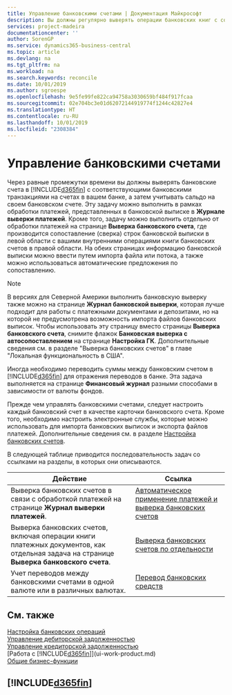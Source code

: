 ```yaml
---
title: Управление банковскими счетами | Документация Майкрософт
description: Вы должны регулярно выверять операции банковских книг с соответствующими банковскими транзакциями на банковских счетах.
services: project-madeira
documentationcenter: ''
author: SorenGP
ms.service: dynamics365-business-central
ms.topic: article
ms.devlang: na
ms.tgt_pltfrm: na
ms.workload: na
ms.search.keywords: reconcile
ms.date: 10/01/2019
ms.author: sgroespe
ms.openlocfilehash: 9e5fe99fe822ca94758a3030659bf484f917fcaa
ms.sourcegitcommit: 02e704bc3e01d62072144919774f1244c42827e4
ms.translationtype: HT
ms.contentlocale: ru-RU
ms.lasthandoff: 10/01/2019
ms.locfileid: "2308384"
---
```

# <a name="managing-bank-accounts"></a>Управление банковскими счетами
Через равные промежутки времени вы должны выверять банковские счета в [!INCLUDE[d365fin](includes/d365fin_md.md)] с соответствующими банковскими транзакциями на счетах в вашем банке, а затем учитывать сальдо на своем банковском счете. Эту задачу можно выполнить в рамках обработки платежей, представленных в банковской выписке в **Журнале выверки платежей**. Кроме того, задачу можно выполнить отдельно от обработки платежей на странице **Выверка банковского счета**, где производится сопоставление (сверка) строк банковской выписки в левой области с вашими внутренними операциями книги банковских счетов в правой области. На обеих страницах информацию банковской выписки можно ввести путем импорта файла или потока, а также можно использоваться автоматические предложения по сопоставлению.

> [!NOTE]  
> В версиях для Северной Америки выполнить банковскую выверку также можно на странице **Журнал банковской выверки**, которая лучше подходит для работы с платежными документами и депозитами, но на которой не предусмотрена возможность импорта файлов банковских выписок. Чтобы использовать эту страницу вместо страницы **Выверка банковского счета**, снимите флажок **Банковская выверка с автосопоставлением** на странице **Настройка ГК**. Дополнительные сведения см. в разделе "Выверка банковских счетов" в главе "Локальная функциональность в США".

Иногда необходимо переводить суммы между банковским счетом в [!INCLUDE[d365fin](includes/d365fin_md.md)] для отражения переводов в банке. Эта задача выполняется на странице **Финансовый журнал** разными способами в зависимости от валюты фондов.

Прежде чем управлять банковскими счетами, следует настроить каждый банковский счет в качестве карточки банковского счета. Кроме того, необходимо настроить электронные службы, которые можно использовать для импорта банковских выписок и экспорта файлов платежей. Дополнительные сведения см. в разделе [Настройка банковских счетов](bank-setup-banking.md).

В следующей таблице приводится последовательность задач со ссылками на разделы, в которых они описываются.

| Действие | Ссылка |
| --- | --- |
| Выверка банковских счетов в связи с обработкой платежей на странице **Журнал выверки платежей**. |[Автоматическое применение платежей и выверка банковских счетов](receivables-apply-payments-auto-reconcile-bank-accounts.md) |
| Выверка банковских счетов, включая операции книги платежных документов, как отдельная задача на странице **Выверка банковского счета**. |[Выверка банковских счетов по отдельности](bank-how-reconcile-bank-accounts-separately.md) |
| Учет переводов между банковскими счетами в одной валюте или в различных валютах. |[Перевод банковских средств](bank-how-transfer-bank-funds.md) |

## <a name="see-also"></a>См. также
[Настройка банковских операций](bank-setup-banking.md)  
[Управление дебиторской задолженностью](receivables-manage-receivables.md)  
[Управление кредиторской задолженностью](payables-manage-payables.md)    
[Работа с [!INCLUDE[d365fin](includes/d365fin_md.md)]](ui-work-product.md)  
[Общие бизнес-функции](ui-across-business-areas.md)  

## [!INCLUDE[d365fin](includes/free_trial_md.md)]  
 
